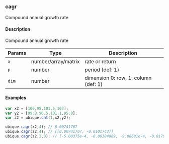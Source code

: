 ### cagr
Compound annual growth rate


#### Description

Compound annual growth rate


|Params|Type|Description
|---------|----|-----------
|`x` | number/array/matrix | rate or return
|`p` | number | period (def: 1)
|`dim` | number | dimension 0: row, 1: column (def: 1)


#### Examples

```js
var x2 = [100,98,101.5,103];
var y2 = [99.8,96.5,101.1,95.8];
var z2 = ubique.cat(1,x2,y2);

ubique.cagr(x2,4); // 0.00741707
ubique.cagr(z2,4); // [[0.00741707, -0.0101743]]
ubique.cagr(z2,2,0); // [-5.00375e-4, -0.00384869, -9.86681e-4, -0.0179535]
```


